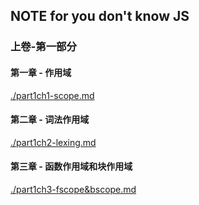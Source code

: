 ## NOTE for you don't know JS

### 上卷-第一部分

#### 第一章 - 作用域
[./part1ch1-scope.md](./part1ch1-scope.md)

#### 第二章 - 词法作用域

[./part1ch2-lexing.md](./part1ch2-lexing.md)

#### 第三章 - 函数作用域和块作用域

[./part1ch3-fscope&bscope.md](./part1ch3-fscope&bscope.md)